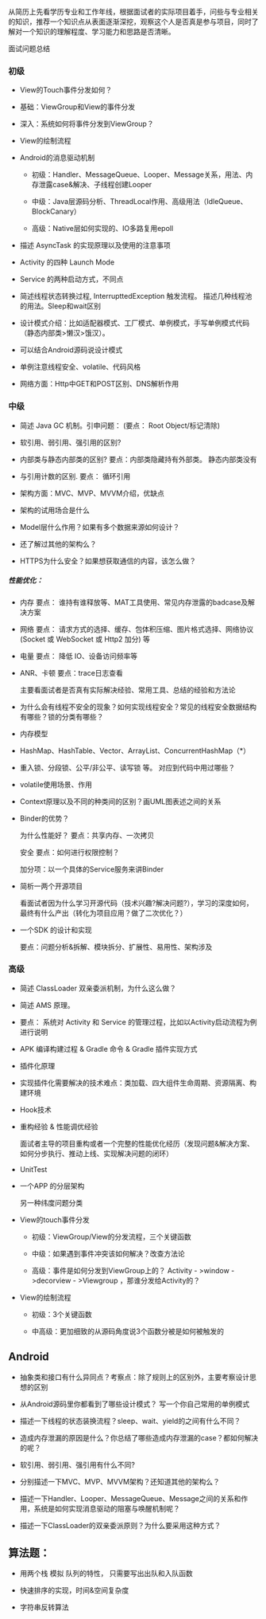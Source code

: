 从简历上先看学历专业和工作年线，根据面试者的实际项目着手，问些与专业相关的知识，推荐一个知识点从表面逐渐深挖，观察这个人是否真是参与项目，同时了解对一个知识的理解程度、学习能力和思路是否清晰。

面试问题总结

### 初级

- View的Touch事件分发如何？

- 基础：ViewGroup和View的事件分发

- 深入：系统如何将事件分发到ViewGroup？

- View的绘制流程

- Android的消息驱动机制

    - 初级：Handler、MessageQueue、Looper、Message关系，用法、内存泄露case&解决、子线程创建Looper

    - 中级：Java层源码分析、ThreadLocal作用、高级用法（IdleQueue、BlockCanary）

    - 高级：Native层如何实现的、IO多路复用epoll

- 描述 AsyncTask 的实现原理以及使用的注意事项

- Activity 的四种 Launch Mode

- Service 的两种启动方式，不同点

- 简述线程状态转换过程, InterrupttedException 触发流程。 描述几种线程池的用法。Sleep和wait区别

- 设计模式介绍：比如适配器模式、工厂模式、单例模式，手写单例模式代码（静态内部类>懒汉>饿汉）。

- 可以结合Android源码说设计模式

- 单例注意线程安全、volatile、代码风格

- 网络方面：Http中GET和POST区别、DNS解析作用


### 中级

- 简述 Java GC 机制。引申问题： (要点： Root Object/标记清除)

- 软引用、弱引用、强引用的区别?

- 内部类与静态内部类的区别? 要点：内部类隐藏持有外部类。 静态内部类没有

- 与引用计数的区别. 要点： 循环引用

- 架构方面：MVC、MVP、MVVM介绍，优缺点

- 架构的试用场合是什么

- Model层什么作用？如果有多个数据来源如何设计？

- 还了解过其他的架构么？

- HTTPS为什么安全？如果想获取通信的内容，该怎么做？

##### 性能优化：

- 内存 要点： 谁持有谁释放等、MAT工具使用、常见内存泄露的badcase及解决方案

- 网络 要点： 请求方式的选择、缓存、包体积压缩、图片格式选择、网络协议(Socket 或 WebSocket 或 Http2 加分) 等

- 电量 要点： 降低 IO、设备访问频率等

- ANR、卡顿 要点：trace日志查看

    主要看面试者是否真有实际解决经验、常用工具、总结的经验和方法论

- 为什么会有线程不安全的现象？如何实现线程安全？常见的线程安全数据结构有哪些？锁的分类有哪些？

- 内存模型

- HashMap、HashTable、Vector、ArrayList、ConcurrentHashMap（*）

- 重入锁、分段锁、公平/非公平、读写锁 等。 对应到代码中用过哪些？

- volatile使用场景、作用

- Context原理以及不同的种类间的区别？画UML图表述之间的关系

- Binder的优势？

    为什么性能好？ 要点：共享内存、一次拷贝
    
    安全 要点：如何进行权限控制？

    加分项：以一个具体的Service服务来讲Binder

- 简析一两个开源项目

    看面试者因为什么学习开源代码（技术兴趣?解决问题?），学习的深度如何，最终有什么产出（转化为项目应用？做了二次优化？）

- 一个SDK 的设计和实现

    要点：问题分析&拆解、模块拆分、扩展性、易用性、架构涉及

### 高级

- 简述 ClassLoader 双亲委派机制，为什么这么做？

- 简述 AMS 原理。

- 要点： 系统对 Activity 和 Service 的管理过程，比如以Activity启动流程为例进行说明

- APK 编译构建过程 & Gradle 命令 & Gradle 插件实现方式

- 插件化原理

- 实现插件化需要解决的技术难点：类加载、四大组件生命周期、资源隔离、构建环境

- Hook技术

- 重构经验 & 性能调优经验

    面试者主导的项目重构或者一个完整的性能优化经历（发现问题&解决方案、如何分步执行、推动上线、实现解决问题的闭环）

- UnitTest

- 一个APP 的分层架构

    另一种纬度问题分类

- View的touch事件分发

    - 初级：ViewGroup/View的分发流程，三个关键函数
    
    - 中级：如果遇到事件冲突该如何解决？改查方法论
    
    - 高级：事件是如何分发到ViewGroup上的？ Activity - >window ->decorview - >Viewgroup ，那谁分发给Activity的？

- View的绘制流程

    - 初级：3个关键函数

    - 中高级：更加细致的从源码角度说3个函数分被是如何被触发的

## Android
- 抽象类和接口有什么异同点？考察点：除了规则上的区别外，主要考察设计思想的区别

- 从Android源码里你都看到了哪些设计模式？ 写一个你自己常用的单例模式

- 描述一下线程的状态装换流程？sleep、wait、yield的之间有什么不同？

- 造成内存泄漏的原因是什么？你总结了哪些造成内存泄漏的case？都如何解决的呢？

- 软引用、弱引用、强引用有什么不同?

- 分别描述一下MVC、MVP、MVVM架构？还知道其他的架构么？

- 描述一下Handler、Looper、MessageQueue、Message之间的关系和作用，系统是如何实现消息驱动的阻塞与唤醒机制呢？

- 描述一下ClassLoader的双亲委派原则？为什么要采用这种方式？

## 算法题：

- 用两个栈 模拟 队列的特性， 只需要写出出队和入队函数

- 快速排序的实现，时间&空间复杂度

- 字符串反转算法